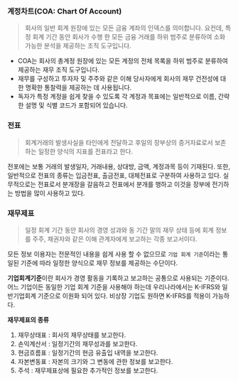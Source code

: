 ### 계정차트(COA: Chart Of Account)

> 회사의 일반 회계 원장에 있는 모든 금융 계좌의 인덱스를 의미합니다. 요컨데, 특정 회계 기간 동안 회사가 수행 한 모든 금융 거래를 하위 범주로 분류하여 소화 가능한 분석을 제공하는 조직 도구입니다.

- COA는 회사의 총계정 원장에 있는 모든 계정의 전체 목록을 하위 범주로 분류하여 제공하는 재무 조직 도구입니다.
- 재무를 구성하고 투자자 및 주주와 같은 이해 당사자에게 회사의 재무 건전성에 대한 명확한 통찰력을 제공하는 데 사용됩니다.
- 독자가 특정 계정을 쉽게 찾을 수 있도록 각 계정과 목표에는 일반적으로 이름, 간략한 설명 및 식별 코드가 포함되어 있습니다.





### 전표

> 회계거래의 발생사실을 타인에게 전달하고 후일의 장부상의 증거자료로서 보존하는 일정한 양식의 지표를 전표라고 한다.

전포에는 보통 거래의 발생일자, 거래내용, 상대방, 금액, 계정과목 등이 기재된다. 또한, 일반적으로 전표의 종류는 입금전표, 출금전표, 대체전표로 구분하여 사용하고 있다. 실무적으로는 전표로서 분개장을 갈음하고 전표에서 분개를 행하고 이것을 장부에 전기하는 방법을 많이 사용하고 있다.







### 재무제표

> 일정 회계 기간 동안 회사의 경영 성과와 동 기간 말의 재무 상태 등에 회계 정보를 주주, 채권자와 같은 이해 관계자에게 보고하는 각종 보고서이다.

모든 정보 이용자는 전문적인 내용을 쉽게 사용 할 수 없으므로 `기업 회계 기준`이라는 통일된 기준에 따라 일정한 양식으로 재무 정보를 제공하는 수단이다.

**기업회계기준**이란 회사가 경영 활동을 기록하고 보고하는 공통으로 사용되는 기준이다. 어느 기업이든 동일한 기업 회계 기준을 사용해야 하는데 우리나라에서는 K-IFRS와 일반기업회계 기준으로 이원화 되어 있다. 비상장 기업도 원하면 K-IFRS를 적용이 가능하다.

**재무제표의 종류**

1. 재무상태표 : 회사의 재무상태를 보고한다.
2. 손익계산서 : 일정기간의 재무성과를 보고한다.
3. 현금흐름표 : 일정기간의 현금 유출입 내역을 보고한다.
4. 자본변동표 : 자본의 크기와 그 변동에 관한 정보를 보고한다.
5. 주석 : 재무제표상에 필요한 추가적인 정보를 보고한다.


